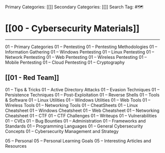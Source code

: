 Primary Categories: [[]] 
Secondary Categories: [[]] 
Search Tag: #🗺  

# [[00 - Cybersecurity Materials]]  
***

01 – Primary Categories
	    01 – Pentesting
        01 – Pentesting Methodologies
        01 – Information Gathering
        01 – Windows Pentesting
        01 – Linux Pentesting
        01 – Network Pentesting
        01 – Web Pentesting
        01 – Wireless Pentesting
        01 – Mobile Pentesting
        01 – Cloud Pentesting
        01 – Cryptography
## [[01 - Red Team]]

01 – Tips & Tricks
01 – Active Directory Attacks
01 – Evasion Techniques
01 – Persistence Techniques
01 – Post-Exploitation
01 – Reverse Shells
    01 – Tools & Software
        01 – Linux Utilities
        01 – Windows Utilities
        01 – Web Tools
        01 – Wireless Tools
        01 – Networking Tools
    01 – CheatSheets
        01 – Linux Cheatsheet
        01 – Windows Cheatsheet
        01 – Web Cheatsheet
        01 – Networking Cheatsheet
    01 – CTF
        01 – CTF Challenges
        01 – Writeups
    01 – Vulnerabilities
        01 – CVEs
        01 – Bug Bounties
    01 – Administration
        01 – Frameworks and Standards
        01 – Programming Languages
        01 – General Cybersecurity Concepts
        01 – Cybersecurity Management and Strategy


05 – Personal
    05 – Personal Learning Goals
    05 – Interesting Articles and Resources


